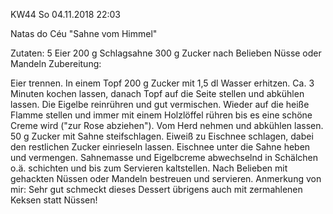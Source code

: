 KW44 So 04.11.2018 22:03

Natas do Céu 
"Sahne vom Himmel" 

Zutaten: 
5 Eier 
200 g Schlagsahne 
300 g Zucker 
nach Belieben Nüsse oder Mandeln Zubereitung: 

Eier trennen. In einem Topf 200 g Zucker mit 1,5 dl Wasser erhitzen. Ca. 3 Minuten kochen lassen, danach Topf auf die Seite stellen und abkühlen lassen. Die Eigelbe reinrühren und gut vermischen. Wieder auf die heiße Flamme stellen und immer mit einem Holzlöffel rühren bis es eine schöne Creme wird ("zur Rose abziehen"). Vom Herd nehmen und abkühlen lassen. 50 g Zucker mit Sahne steifschlagen. Eiweiß zu Eischnee schlagen, dabei den restlichen Zucker einrieseln lassen. Eischnee unter die Sahne heben und vermengen. Sahnemasse und Eigelbcreme abwechselnd in Schälchen o.ä. schichten und bis zum Servieren kaltstellen. Nach Belieben mit gehackten Nüssen oder Mandeln bestreuen und servieren. Anmerkung von mir: Sehr gut schmeckt dieses Dessert übrigens auch mit zermahlenen Keksen statt Nüssen!  
